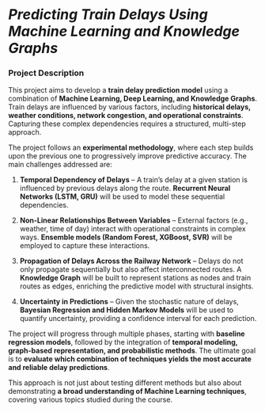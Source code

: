 # *Predicting Train Delays Using Machine Learning and Knowledge Graphs*  

### **Project Description**  
This project aims to develop a **train delay prediction model** using a combination of **Machine Learning, Deep Learning, and Knowledge Graphs**. Train delays are influenced by various factors, including **historical delays, weather conditions, network congestion, and operational constraints**. Capturing these complex dependencies requires a structured, multi-step approach.  

The project follows an **experimental methodology**, where each step builds upon the previous one to progressively improve predictive accuracy. The main challenges addressed are:  

1. **Temporal Dependency of Delays** – A train’s delay at a given station is influenced by previous delays along the route. **Recurrent Neural Networks (LSTM, GRU)** will be used to model these sequential dependencies.  

2. **Non-Linear Relationships Between Variables** – External factors (e.g., weather, time of day) interact with operational constraints in complex ways. **Ensemble models (Random Forest, XGBoost, SVR)** will be employed to capture these interactions.  

3. **Propagation of Delays Across the Railway Network** – Delays do not only propagate sequentially but also affect interconnected routes. A **Knowledge Graph** will be built to represent stations as nodes and train routes as edges, enriching the predictive model with structural insights.  

4. **Uncertainty in Predictions** – Given the stochastic nature of delays, **Bayesian Regression and Hidden Markov Models** will be used to quantify uncertainty, providing a confidence interval for each prediction.  

The project will progress through multiple phases, starting with **baseline regression models**, followed by the integration of **temporal modeling, graph-based representation, and probabilistic methods**. The ultimate goal is to **evaluate which combination of techniques yields the most accurate and reliable delay predictions**.  

This approach is not just about testing different methods but also about demonstrating **a broad understanding of Machine Learning techniques**, covering various topics studied during the course.  